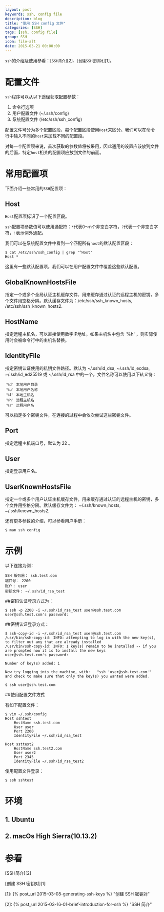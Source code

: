 ```yaml
---
layout: post
keywords: ssh, config file
description: blog
title: "使用 SSH config 文件"
categories: [SSH]
tags: [ssh, config file]
group: SSH
icon: file-alt
date: 2015-03-21 00:00:00
---
```


`ssh`的介绍及使用参看：[`SSH简介`][2]、[`创建SSH密钥对`][1]。

# 配置文件

`ssh`程序可以从以下途径获取配置参数：

1. 命令行选项
2. 用户配置文件 (~/.ssh/config)
3. 系统配置文件 (/etc/ssh/ssh_config)

<!--excerpt-->

配置文件可分为多个配置区段，每个配置区段使用`Host`来区分。我们可以在命令行中输入不同的`host`来加载不同的配置段。

对每一个配置项来说，首次获取的参数值将被采用，因此通用的设置应该放到文件的后面，特定`host`相关的配置项应放到文件的前面。

# 常用配置项

下面介绍一些常用的`SSH`配置项：

## Host

`Host`配置项标识了一个配置区段。

`ssh`配置项参数值可以使用通配符：`*`代表0～n个非空白字符，`?`代表一个非空白字符，`!`表示例外通配。

我们可以在系统配置文件中看到一个匹配所有`host`的默认配置区段：

    $ cat /etc/ssh/ssh_config | grep '^Host'
    Host *

这里有一些默认配置项，我们可以在用户配置文件中覆盖这些默认配置。

## GlobalKnownHostsFile

指定一个或多个全局认证主机缓存文件，用来缓存通过认证的远程主机的密钥，多个文件用空格分隔。默认缓存文件为：/etc/ssh/ssh_known_hosts, /etc/ssh/ssh_known_hosts2.

## HostName

指定远程主机名，可以直接使用数字IP地址。如果主机名中包含 '%h' ，则实际使用时会被命令行中的主机名替换。

## IdentityFile

指定密钥认证使用的私钥文件路径。默认为 ~/.ssh/id_dsa, ~/.ssh/id_ecdsa, ~/.ssh/id_ed25519 或 ~/.ssh/id_rsa 中的一个。文件名称可以使用以下转义符：

    '%d' 本地用户目录
    '%u' 本地用户名称
    '%l' 本地主机名
    '%h' 远程主机名
    '%r' 远程用户名

可以指定多个密钥文件，在连接的过程中会依次尝试这些密钥文件。

## Port

指定远程主机端口号，默认为 22 。

## User

指定登录用户名。

## UserKnownHostsFile

指定一个或多个用户认证主机缓存文件，用来缓存通过认证的远程主机的密钥，多个文件用空格分隔。默认缓存文件为： ~/.ssh/known_hosts, ~/.ssh/known_hosts2.

还有更多参数的介绍，可以参看用户手册：

    $ man ssh config

# 示例

以下连接为例：

    SSH 服务器： ssh.test.com
    端口号： 2200
    账户： user
    密钥文件： ~/.ssh/id_rsa_test

##密码认证登录方式为：

    $ ssh -p 2200 -i ~/.ssh/id_rsa_test user@ssh.test.com
    user@ssh.test.com's password:

##密钥认证登录方式：

    $ ssh-copy-id -i ~/.ssh/id_rsa_test user@ssh.test.com
    /usr/bin/ssh-copy-id: INFO: attempting to log in with the new key(s), to filter out any that are already installed
    /usr/bin/ssh-copy-id: INFO: 1 key(s) remain to be installed -- if you are prompted now it is to install the new keys
    user@ssh.test.com's password:

    Number of key(s) added: 1

    Now try logging into the machine, with:   "ssh 'user@ssh.test.com'"
    and check to make sure that only the key(s) you wanted were added.

    $ ssh user@ssh.test.com

##使用配置文件方式

有如下配置文件：

    $ vim ~/.ssh/config
    Host sshtest
        HostName ssh.test.com
        User user
        Port 2200
        IdentityFile ~/.ssh/id_rsa_test

    Host ssttest2
        HostName ssh.test2.com
        User user2
        Port 2345
        IdentityFile ~/.ssh/id_rsa_test2

使用配置文件登录：

    $ ssh sshtest

# 环境

## 1. Ubuntu

## 2. macOs High Sierra(10.13.2)

# 参看

[SSH简介][2]

[创建 SSH 密钥对][1]

[1]: {% post_url 2015-03-08-generating-ssh-keys %} "创建 SSH 密钥对"

[2]: {% post_url 2015-03-16-01-brief-introduction-for-ssh %} "SSH 简介"
